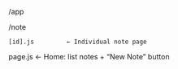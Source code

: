 /app

  /note

    [id].js         ← Individual note page

  page.js           ← Home: list notes + “New Note” button


